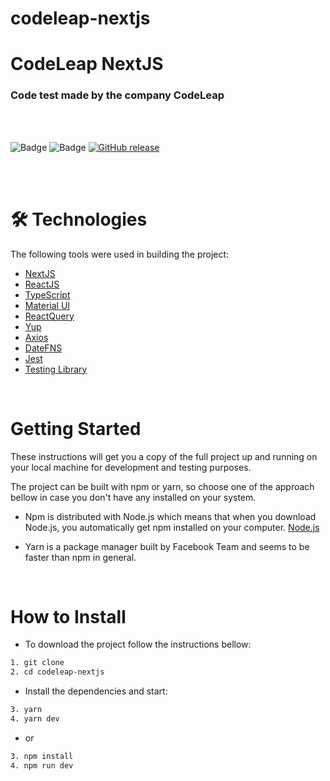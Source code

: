 # codeleap-nextjs
# CodeLeap NextJS

### Code test made by the company CodeLeap

<br/>
<br/>

![Badge](https://img.shields.io/static/v1?label=MadeWith&message=TypeScript&color=OO7accstyle=for-the-badge&logo=ghost) ![Badge](https://img.shields.io/static/v1?label=Usage&message=NextJS&color=007accstyle=for-the-badge&logo=ghost) [![GitHub release](https://img.shields.io/github/release/Naereen/StrapDown.js.svg)](https://GitHub.com/Naereen/StrapDown.js/releases/)

<br/>
<br/>

🛠 Technologies
=================
The following tools were used in building the project:

- [NextJS](https://nextjs.org)
- [ReactJS](https://pt-br.reactjs.org/)
- [TypeScript](https://www.typescriptlang.org/)
- [Material UI](https://chakra-ui.com/guides/first-steps)
- [ReactQuery](https://react-query.tanstack.com)
- [Yup](https://github.com/jquense/yup)
- [Axios](https://axios-http.com/docs/intro)
- [DateFNS](https://date-fns.org)
- [Jest](https://jestjs.io/pt-BR/)
- [Testing Library](https://testing-library.com)

<br/>

Getting Started
=================

These instructions will get you a copy of the full project up and running on your local machine for development and testing purposes.

The project can be built with npm or yarn, so choose one of the approach bellow in case you don't have any installed on your system.

- Npm is distributed with Node.js which means that when you download Node.js, you automatically get npm installed on your computer. [Node.js](https://nodejs.org/en/)

- Yarn is a package manager built by Facebook Team and seems to be faster than npm in general.

<br/>

How to Install
=================

- To download the project follow the instructions bellow:

```bash
1. git clone
2. cd codeleap-nextjs
```

- Install the dependencies and start:

```bash
3. yarn
4. yarn dev
```
- or

```bash
3. npm install
4. npm run dev
```

